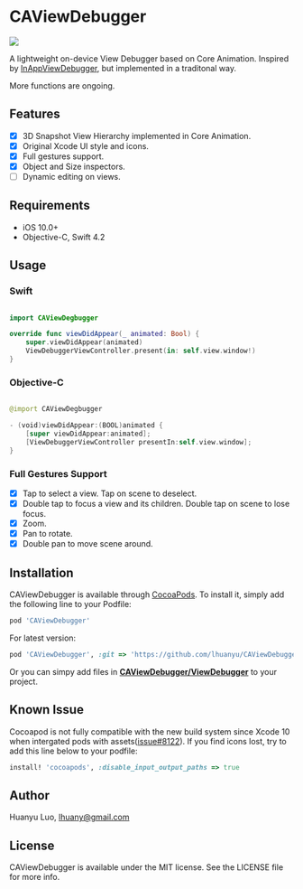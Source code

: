 # CAViewDebugger

 <img src="https://github.com/lhuanyu/CAViewDebugger/blob/master/doc/Snapshot.jpg">

A lightweight on-device View Debugger based on Core Animation. Inspired by [InAppViewDebugger](https://github.com/indragiek/InAppViewDebugger), but implemented in a traditonal way.

More functions are ongoing.

## Features

- [x] 3D Snapshot View Hierarchy implemented in Core Animation.
- [x] Original Xcode UI style and icons.
- [x] Full gestures support.
- [x] Object and Size inspectors.
- [ ] Dynamic editing on views.

## Requirements

- iOS 10.0+
- Objective-C, Swift 4.2

## Usage

### Swift

```swift

import CAViewDegbugger

override func viewDidAppear(_ animated: Bool) {
    super.viewDidAppear(animated)
    ViewDebuggerViewController.present(in: self.view.window!)
}

```

### Objective-C

```swift

@import CAViewDegbugger

- (void)viewDidAppear:(BOOL)animated {
    [super viewDidAppear:animated];
    [ViewDebuggerViewController presentIn:self.view.window];
}

```
### Full Gestures Support

- [x] Tap to select a view. Tap on scene to deselect.
- [x] Double tap to focus a view and its children. Double tap on scene to lose focus.
- [x] Zoom.
- [x] Pan to rotate.
- [x] Double pan to move scene around.

## Installation

CAViewDebugger is available through [CocoaPods](https://cocoapods.org). To install
it, simply add the following line to your Podfile:

```ruby
pod 'CAViewDebugger'
```
For latest version:

```ruby
pod 'CAViewDebugger', :git => 'https://github.com/lhuanyu/CAViewDebugger.git'
```

Or you can simpy add files in [**CAViewDebugger/ViewDebugger**](https://github.com/lhuanyu/CAViewDebugger/tree/master/CAViewDebugger/ViewDebugger) to your project.

## Known Issue

Cocoapod is not fully compatible with the new build system since Xcode 10 when intergated pods with assets([issue#8122](https://github.com/CocoaPods/CocoaPods/issues/8122#issuecomment-531202439)). If you find icons lost, try to add this line below to your podfile: 

```ruby
install! 'cocoapods', :disable_input_output_paths => true
```

## Author

Huanyu Luo, lhuany@gmail.com

## License

CAViewDebugger is available under the MIT license. See the LICENSE file for more info.

